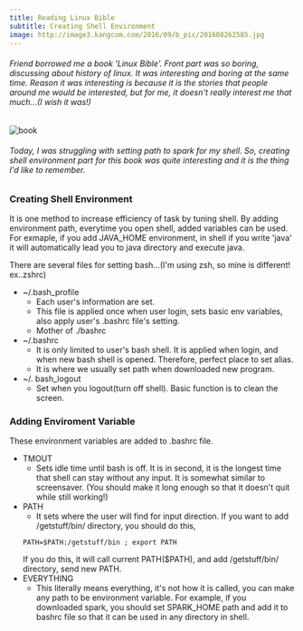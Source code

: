 ```yaml
---
title: Reading Linux Bible
subtitle: Creating Shell Environment
image: http://image3.kangcom.com/2016/09/b_pic/201608262585.jpg
---
```

###### Friend borrowed me a book 'Linux Bible'. Front part was so boring, discussing about history of linux. It was interesting and boring at the same time. Reason it was interesting is because it is the stories that people around me would be interested, but for me, it doesn't really interest me that much...(I wish it was!)
![book](http://image3.kangcom.com/2016/09/b_pic/201608262585.jpg)

###### Today, I was struggling with setting path to spark for my shell. So, creating shell environment part for this book was quite interesting and it is the thing I'd like to remember.

### Creating Shell Environment
It is one method to increase efficiency of task by tuning shell. By adding environment path, everytime you open shell, added variables can be used. 
For exmaple, if you add JAVA_HOME environment, in shell if you write 'java' it will automatically lead you to java directory and execute java.

There are several files for setting bash...(I'm using zsh, so mine is different! ex..zshrc)
* ~/.bash_profile 
    * Each user's information are set. 
    * This file is applied once when user login, sets basic env variables, also apply user's .bashrc file's setting.
    * Mother of ./bashrc
* ~/.bashrc 
    * It is only limited to user's bash shell. It is applied when login, and when new bash shell is opened. Therefore, perfect place to set alias.
    * It is where we usually set path when downloaded new program.
* ~/. bash_logout
    * Set when you logout(turn off shell). Basic function is to clean the screen.

### Adding Enviroment Variable
These environment variables are added to .bashrc file.

* TMOUT
    * Sets idle time until bash is off. It is in second, it is the longest time that shell can stay without any input. It is somewhat similar to screensaver. (You should make it long enough so that it doesn't quit while still working!)
* PATH
    * It sets where the user will find for input direction. If you want to add /getstuff/bin/ directory, you should do this,
    ```linux
    PATH=$PATH:/getstuff/bin ; export PATH
    ```
    If you do this, it will call current PATH($PATH), and add /getstuff/bin/ directory, send new PATH.
* EVERYTHING
    * This literally means everything, it's not how it is called, you can make any path to be environment variable. For example, if you downloaded spark, you should set SPARK_HOME path and add it to bashrc file so that it can be used in any directory in shell.
